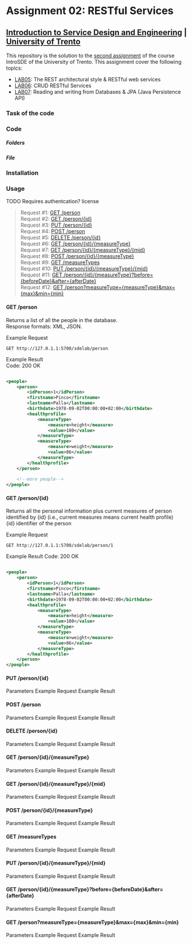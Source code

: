 # Assignment 02: RESTful Services

## [Introduction to Service Design and Engineering](https://github.com/IntroSDE) | [University of Trento](http://www.unitn.it/)

This repository is the solution to the [second assignment](https://sites.google.com/a/unitn.it/introsde_2015-16/lab-sessions/assignments/assignment-2) of the course IntroSDE of the University of Trento. This assignment cover the following topics:

* [LAB05](https://github.com/IntroSDE/lab05): The REST architectural style & RESTful web services
* [LAB06](https://github.com/IntroSDE/lab06): CRUD RESTful Services
* [LAB07](https://github.com/IntroSDE/lab07): Reading and writing from Databases & JPA (Java Persistence API)

### Task of the code

### Code

##### Folders

##### File

### Installation

### Usage

TODO Requires authentcation?
		license

> Request #1: [GET /person](#get-person)  
Request #2: [GET /person/{id}](#get-personid)   
Request #3: [PUT /person/{id}](#put-personid)   
Request #4: [POST /person](#post-person)    
Request #5: [DELETE /person/{id}](#delete-personid)  
Request #6: [GET /person/{id}/{measureType}](#get-personidmeasuretype)  
Request #7: [GET /person/{id}/{measureType}/{mid}](#get-personidmeasuretypemid)  
Request #8: [POST /person/{id}/{measureType}](#post-personidmeasuretype)  
Request #9: [GET /measureTypes](#get-measuretypes)  
Request #10: [PUT /person/{id}/{measureType}/{mid}](#put-personidmeasuretypemid)  
Request #11: [GET /person/{id}/{measureType}?before={beforeDate}&after={afterDate}](#get-personidmeasuretypebeforebeforedateafterafterdate)  
Request #12: [GET /person?measureType={measureType}&max={max}&min={min}](#get-personmeasuretypemeasuretypemaxmaxminmin)  


#### GET /person

Returns a list of all the people in the database.  
Response formats: XML, JSON.

Example Request

```
GET http://127.0.1.1:5700/sdelab/person
```

Example Result  
Code: 200 OK

```xml

<people>
    <person>
        <idPerson>1</idPerson>
        <firstname>Pinco</firstname>
        <lastname>Palla</lastname>
        <birthdate>1978-09-02T00:00:00+02:00</birthdate>
        <healthprofile>
            <measureType>
                <measure>height</measure>
                <value>180</value>
            </measureType>
            <measureType>
                <measure>weight</measure>
                <value>86</value>
            </measureType>
        </healthprofile>
    </person>
    
    <!--more people-->
</people>

```

#### GET /person/{id}
Returns all the personal information plus current measures of person identified by {id} (i.e., current measures means current health profile)  
{id} identifier of the person

Example Request

```
GET http://127.0.1.1:5700/sdelab/person/1
```

Example Result
Code: 200 OK

```xml

<people>
    <person>
        <idPerson>1</idPerson>
        <firstname>Pinco</firstname>
        <lastname>Palla</lastname>
        <birthdate>1978-09-02T00:00:00+02:00</birthdate>
        <healthprofile>
            <measureType>
                <measure>height</measure>
                <value>180</value>
            </measureType>
            <measureType>
                <measure>weight</measure>
                <value>86</value>
            </measureType>
        </healthprofile>
    </person>
</people>

```

#### PUT /person/{id}
Parameters
Example Request
Example Result
#### POST /person
Parameters
Example Request
Example Result
#### DELETE /person/{id}
Parameters
Example Request
Example Result
#### GET /person/{id}/{measureType}
Parameters
Example Request
Example Result
#### GET /person/{id}/{measureType}/{mid}
Parameters
Example Request
Example Result
#### POST /person/{id}/{measureType}
Parameters
Example Request
Example Result
#### GET /measureTypes
Parameters
Example Request
Example Result
#### PUT /person/{id}/{measureType}/{mid} 
Parameters
Example Request
Example Result
#### GET /person/{id}/{measureType}?before={beforeDate}&after={afterDate}
Parameters
Example Request
Example Result
#### GET /person?measureType={measureType}&max={max}&min={min}
Parameters
Example Request
Example Result